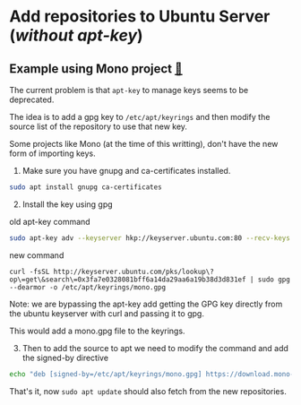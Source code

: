 # Add repositories to Ubuntu Server (_without apt-key_)


## Example using Mono project [🔗](https://www.mono-project.com)

The current problem is that `apt-key` to manage keys seems to be deprecated.

The idea is to add a gpg key to `/etc/apt/keyrings` and then modify the source list of the repository to use that new key.

Some projects like Mono (at the time of this writting), don't have the new form of importing keys.

1. Make sure you have gnupg and ca-certificates installed.
```zsh
sudo apt install gnupg ca-certificates
```

2. Install the key using gpg

old apt-key command
```zsh
sudo apt-key adv --keyserver hkp://keyserver.ubuntu.com:80 --recv-keys 3FA7E0328081BFF6A14DA29AA6A19B38D3D831EF
```
new command
```shell
curl -fsSL http://keyserver.ubuntu.com/pks/lookup\?op\=get\&search\=0x3fa7e0328081bff6a14da29aa6a19b38d3d831ef | sudo gpg --dearmor -o /etc/apt/keyrings/mono.gpg
```
Note: we are bypassing the apt-key add getting the GPG key directly from the ubuntu keyserver with curl and passing it to gpg.

This would add a mono.gpg file to the keyrings.

3. Then to add the source to apt we need to modify the command and add the signed-by directive
```zsh
echo "deb [signed-by=/etc/apt/keyrings/mono.gpg] https://download.mono-project.com/repo/ubuntu stable-focal main" | sudo tee /etc/apt/sources.list.d/mono-official-stable.list
```

That's it, now `sudo apt update` should also fetch from the new repositories.